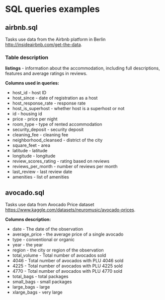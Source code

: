 # SQL queries examples

## airbnb.sql

Tasks use data from the Airbnb platform in Berlin http://insideairbnb.com/get-the-data.

### Table description

__listings__ - information about the accommodation, including full descriptions, features and average ratings in reviews.

__Columns used in queries:__

- host_id - host ID
- host_since - date of registration as a host
- host_response_rate - response rate
- host_is_superhost - whether host is a superhost or not
- id - housing id
- price - price per night
- room_type - type of rented accommodation
- security_deposit - security deposit
- cleaning_fee - cleaning fee
- neighborhood_cleansed - district of the city
- square_feet - area
- latitude - latitude
- longitude - longitude
- review_scores_rating - rating based on reviews
- reviews_per_month - number of reviews per month
- last_review - last review date
- amenities - list of amenities

## avocado.sql

Tasks use data from Avocado Price dataset https://www.kaggle.com/datasets/neuromusic/avocado-prices.

__Columns description:__

- date - The date of the observation
- average_price - the average price of a single avocado
- type - conventional or organic
- year - the year
- region - the city or region of the observation
- total_volume - Total number of avocados sold
- 4046 - Total number of avocados with PLU 4046 sold
- 4225 - Total number of avocados with PLU 4225 sold
- 4770 - Total number of avocados with PLU 4770 sold
- total_bags - total packages
- small_bags - small packages
- large_bags - large
- xlarge_bags - very large
